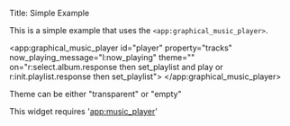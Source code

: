 Title: Simple Example

This is a simple example that uses the `<app:graphical_music_player>`.
	
<app:graphical_music_player id="player" property="tracks" now_playing_message="l:now_playing" theme=""
        on="r:select.album.response then set_playlist and play or r:init.playlist.response then set_playlist">
</app:graphical_music_player>
	
Theme can be either "transparent" or "empty"

This widget requires '<app:music_player>'
